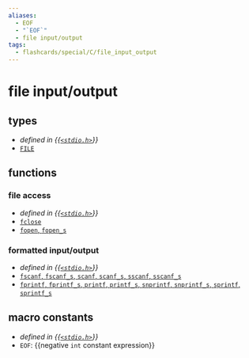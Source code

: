 ```yaml
---
aliases:
  - EOF
  - "`EOF`"
  - file input/output
tags:
  - flashcards/special/C/file_input_output
---
```


# file input/output

## types

- _defined in {{[`<stdio.h>`](../../general/C%20file%20input_output.md)}}_
- [`FILE`](file%20input_output/FILE.md)

## functions

### file access

- _defined in {{[`<stdio.h>`](../../general/C%20file%20input_output.md)}}_
- [`fclose`](file%20input_output/fclose.md)
- [`fopen`, `fopen_s`](file%20input_output/fopen.md)

### formatted input/output

- _defined in {{[`<stdio.h>`](../../general/C%20file%20input_output.md)}}_
- [`fscanf`, `fscanf_s`, `scanf`, `scanf_s`, `sscanf`, `sscanf_s`](file%20input_output/scanf.md)
- [`fprintf`, `fprintf_s`, `printf`, `printf_s`, `snprintf`, `snprintf_s`, `sprintf`, `sprintf_s`](file%20input_output/printf.md)

## macro constants

- _defined in {{[`<stdio.h>`](../../general/C%20file%20input_output.md)}}_
- `EOF`: {{negative `int` constant expression}}
